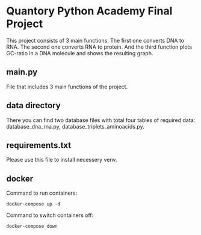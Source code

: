 # Quantory Python Academy Final Project

This project consists of 3 main functions. The first one converts DNA to RNA. The second one converts RNA to protein. And the third function plots GC-ratio in a DNA molecule and shows the resulting graph.

## main.py

File that includes 3 main functions of the project.

## data directory

There you can find two database files with total four tables of required data: database_dna_rna.py, database_triplets_aminoacids.py.

## requirements.txt

Please use this file to install necessery venv.

## docker

Command to run containers:
```
docker-compose up -d
```

Command to switch containers off:
```
docker-compose down
```
